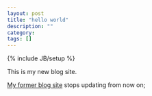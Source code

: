 ```yaml
---
layout: post
title: "hello world"
description: ""
category: 
tags: []
---
```

{% include JB/setup %}


This is my new blog site.

[My former blog site](http://hi.baidu.com/814100332) stops updating from now on;


